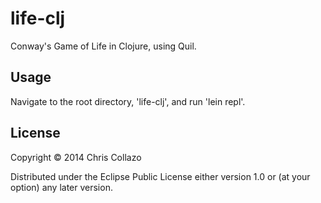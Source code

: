 # life-clj

Conway's Game of Life in Clojure, using Quil.

## Usage

Navigate to the root directory, 'life-clj', and run 'lein repl'.

## License

Copyright © 2014 Chris Collazo

Distributed under the Eclipse Public License either version 1.0 or (at
your option) any later version.
